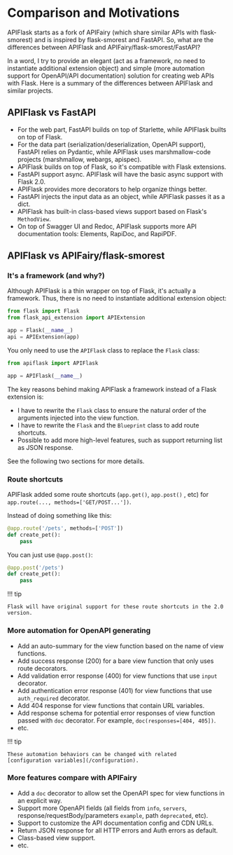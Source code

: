 # Comparison and Motivations

APIFlask starts as a fork of APIFairy (which share similar APIs with flask-smorest)
and is inspired by flask-smorest and FastAPI. So, what are the differences between
APIFlask and APIFairy/flask-smorest/FastAPI?

In a word, I try to provide an elegant (act as a framework, no need to instantiate
additional extension object) and simple (more automation support for OpenAPI/API
documentation) solution for creating web APIs with Flask. Here is a summary of the
differences between APIFlask and similar projects.


## APIFlask vs FastAPI

- For the web part, FastAPI builds on top of Starlette, while APIFlask builts on top of
  Flask.
- For the data part (serialization/deserialization, OpenAPI support), FastAPI relies
  on Pydantic, while APIFlask uses marshmallow-code projects (marshmallow, webargs, apispec).
- APIFlask builds on top of Flask, so it's compatible with Flask extensions.
- FastAPI support async. APIFlask will have the basic async support with Flask 2.0.
- APIFlask provides more decorators to help organize things better.
- FastAPI injects the input data as an object, while APIFlask passes it as a dict.
- APIFlask has built-in class-based views support based on Flask's `MethodView`.
- On top of Swagger UI and Redoc, APIFlask supports more API documentation tools:
  Elements, RapiDoc, and RapiPDF.


## APIFlask vs APIFairy/flask-smorest


### It's a framework (and why?)

Although APIFlask is a thin wrapper on top of Flask, it's actually a framework.
Thus, there is no need to instantiate additional extension object:

```python
from flask import Flask
from flask_api_extension import APIExtension

app = Flask(__name__)
api = APIExtension(app)
```

You only need to use the `APIFlask` class to replace the `Flask` class:

```python
from apiflask import APIFlask

app = APIFlask(__name__)
```

The key reasons behind making APIFlask a framework instead of a Flask
extension is:

- I have to rewrite the `Flask` class to ensure the natural order of the arguments
injected into the view function.
- I have to rewrite the `Flask` and the `Blueprint` class to add route shortcuts.
- Possible to add more high-level features, such as support returning list as JSON response.

See the following two sections for more details.


### Route shortcuts

APIFlask added some route shortcuts (`app.get()`, `app.post()` , etc) for
`app.route(..., methods=['GET/POST...'])`.

Instead of doing something like this:

```python
@app.route('/pets', methods=['POST'])
def create_pet():
    pass
```

You can just use `@app.post()`:

```python
@app.post('/pets')
def create_pet():
    pass
```

!!! tip

    Flask will have original support for these route shortcuts in the 2.0 version.


### More automation for OpenAPI generating

- Add an auto-summary for the view function based on the name of view functions.
- Add success response (200) for a bare view function that only uses route decorators.
- Add validation error response (400) for view functions that use `input` decorator.
- Add authentication error response (401) for view functions that use `auth_required` decorator.
- Add 404 response for view functions that contain URL variables.
- Add response schema for potential error responses of view function passed with `doc` decorator. For example, `doc(responses=[404, 405])`.
- etc.

!!! tip

    These automation behaviors can be changed with related
    [configuration variables](/configuration).


### More features compare with APIFairy

- Add a `doc` decorator to allow set the OpenAPI spec for view functions in an explicit way.
- Support more OpenAPI fields (all fields from `info`, `servers`, response/requestBody/parameters `example`, path `deprecated`, etc).
- Support to customize the API documentation config and CDN URLs.
- Return JSON response for all HTTP errors and Auth errors as default.
- Class-based view support.
- etc.
